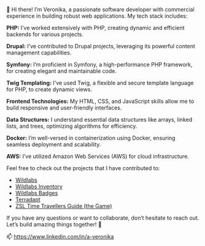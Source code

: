 👋 Hi there! I’m Veronika, a passionate software developer with commercial experience in building robust web applications. My tech stack includes:

<strong>PHP:</strong> I’ve worked extensively with PHP, creating dynamic and efficient backends for various projects. <br>

<strong>Drupal:</strong> I’ve contributed to Drupal projects, leveraging its powerful content management capabilities.<br>

<strong>Symfony:</strong> I’m proficient in Symfony, a high-performance PHP framework, for creating elegant and maintainable code.<br>

<strong>Twig Templating:</strong> I’ve used Twig, a flexible and secure template language for PHP, to create dynamic views.<br>

<strong>Frontend Technologies:</strong> My HTML, CSS, and JavaScript skills allow me to build responsive and user-friendly interfaces.<br>

<strong>Data Structures:</strong> I understand essential data structures like arrays, linked lists, and trees, optimizing algorithms for efficiency.<br>

<strong>Docker:</strong> I’m well-versed in containerization using Docker, ensuring seamless deployment and scalability.<br>

<strong>AWS:</strong> I’ve utilized Amazon Web Services (AWS) for cloud infrastructure.<br>

Feel free to check out the projects that I have contributed to:

<ul>
  <li><a href="https://wildlabs.net/">Wildlabs</a></li>
  <li><a href="https://wildlabs.net/inventory">Wildlabs Inventory</a></li>
  <li><a href="https://wildlabs.net/members">Wildlabs Badges</a></li>
  <li><a href="https://terradapt.org/">Terradapt</a></li>
  <li><a href="https://www.londonzoo.org/zoo-stories/history-of-london-zoo/time-travel">ZSL Time Travellers Guide (the Game)</a></li>
</ul>

If you have any questions or want to collaborate, don’t hesitate to reach out. Let’s build amazing things together! 🚀

📫 https://www.linkedin.com/in/a-veronika

<!---
Veracodes/Veracodes is a ✨ special ✨ repository because its `README.md` (this file) appears on your GitHub profile.
You can click the Preview link to take a look at your changes.
--->
